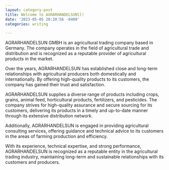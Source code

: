 ```yaml
---
layout: category-post
title: Welcome to AGRARHANDELSUNll!
date: '2023-05-05 20:20:56 -0400'
categories: writing

---
```


AGRARHANDELSUN GMBH is an agricultural trading company based in Germany. The company operates in the field of agricultural trade and distribution and is recognized as a reputable provider of agricultural products in the market.

Over the years, AGRARHANDELSUN has established close and long-term relationships with agricultural producers both domestically and internationally. By offering high-quality products to its customers, the company has gained their trust and satisfaction.

AGRARHANDELSUN supplies a diverse range of products including crops, grains, animal feed, horticultural products, fertilizers, and pesticides. The company strives for high-quality assurance and secure sourcing for its customers, delivering its products in a timely and up-to-date manner through its extensive distribution network.

Additionally, AGRARHANDELSUN is engaged in providing agricultural consulting services, offering guidance and technical advice to its customers in the areas of farming production and efficiency.

With its experience, technical expertise, and strong performance, AGRARHANDELSUN is recognized as a reputable entity in the agricultural trading industry, maintaining long-term and sustainable relationships with its customers and producers.



